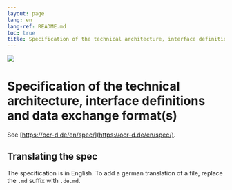 ```yaml
---
layout: page
lang: en
lang-ref: README.md
toc: true
title: Specification of the technical architecture, interface definitions and data exchange format(s)
---
```


<img src="https://ocr-d.de/assets/Logo-Schrift_Englisch.svg">

# Specification of the technical architecture, interface definitions and data exchange format(s)

See [https://ocr-d.de/en/spec/](https://ocr-d.de/en/spec/).

## Translating the spec

The specification is in English. To add a german translation of a file, replace the `.md` suffix with `.de.md`.
